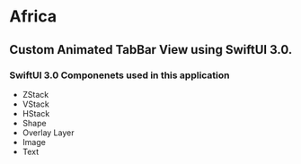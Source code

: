 # Africa

## Custom Animated TabBar View using SwiftUI 3.0.

### SwiftUI 3.0 Componenets used in this application

- ZStack
- VStack
- HStack
- Shape
- Overlay Layer
- Image
- Text
